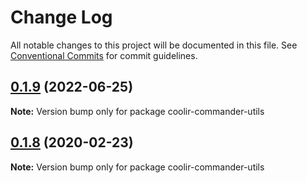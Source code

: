 # Change Log

All notable changes to this project will be documented in this file.
See [Conventional Commits](https://conventionalcommits.org) for commit guidelines.

## [0.1.9](https://github.com/coolir/coolir-commander/compare/coolir-commander-utils@0.1.8...coolir-commander-utils@0.1.9) (2022-06-25)

**Note:** Version bump only for package coolir-commander-utils





## [0.1.8](https://github.com/coolir/coolir-commander/compare/coolir-commander-utils@0.1.7...coolir-commander-utils@0.1.8) (2020-02-23)

**Note:** Version bump only for package coolir-commander-utils
